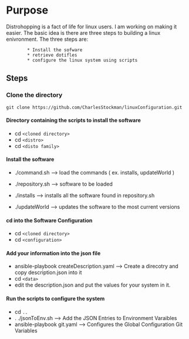 # Purpose

Distrohopping is a fact of life for linux users.  I am working on making it easier.  The basic idea is there are three steps 
to building a linux enivronment.  The three steps are:

			* Install the sofware
			* retrieve dotifles
			* configure the linux system using scripts

## Steps

### Clone the directory
	git clone https://github.com/CharlesStockman/linuxConfiguration.git
			
#### Directory containing the scripts to install the software
* cd `<cloned directory>`
* cd `<distro>`
* cd `<disto family>`
			
#### Install the software
* ./command.sh											--> load the commands ( ex. installs, updateWorld )
* ./repository.sh										--> software to be loaded
			
* ./installs 												--> installs all the software found in repository.sh
* ./updateWorld											--> updates the software to the most current versions
					
#### cd into the Software Configuration
* cd `<cloned directory>`
* cd `<configuration>`
			
#### Add your information into the json file					
* ansible-playbook createDescription.yaml			--> Create a direcotry and copy description.json into it 
* cd `<data>`
* edit the description.json and put the values for your system in it. 

#### Run the scripts to configure the system
* cd `..`
* . ./jsonToEnv.sh 						--> Add the JSON Entries to Environment Varaibles
* ansible-playbook git.yaml		--> Configures the Global Configuration Git Variables		
